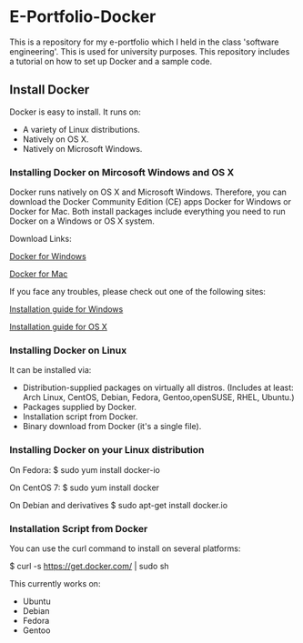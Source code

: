 # E-Portfolio-Docker
This is a repository for my e-portfolio which I held in the class 'software engineering'. This is used for university purposes. This repository includes a tutorial on how to set up Docker and a sample code.

## Install Docker

Docker is easy to install.
It runs on:
* A variety of Linux distributions.
* Natively on OS X.
* Natively on Microsoft Windows.

### Installing Docker on Mircosoft Windows and OS X

Docker runs natively on OS X and Microsoft Windows.
Therefore, you can download the Docker Community Edition (CE) apps Docker for Windows or Docker for Mac. Both install packages include everything you need to run Docker on a Windows or OS X system.

Download Links:

[Docker for Windows](https://download.docker.com/win/stable/InstallDocker.msi)

[Docker for Mac](https://download.docker.com/mac/stable/Docker.dmg)

If you face any troubles, please check out one of the following sites: 

[Installation guide for Windows](https://docs.docker.com/docker-for-windows/install/#download-docker-for-windows)

[Installation guide for OS X](https://docs.docker.com/docker-for-mac/install/#install-and-run-docker-for-mac)

### Installing Docker on Linux

It can be installed via:
* Distribution-supplied packages on virtually all distros. (Includes at least: Arch Linux, CentOS, Debian, Fedora, Gentoo,openSUSE, RHEL, Ubuntu.)
* Packages supplied by Docker.
* Installation script from Docker.
* Binary download from Docker (it's a single file).

### Installing Docker on your Linux distribution

On Fedora:
$ sudo yum install docker-io

On CentOS 7:
$ sudo yum install docker

On Debian and derivatives
$ sudo apt-get install docker.io

### Installation Script from Docker

You can use the curl command to install on several platforms:

$ curl -s https://get.docker.com/ | sudo sh

This currently works on:
* Ubuntu
* Debian
* Fedora
* Gentoo

